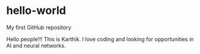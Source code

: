 # hello-world
My first GitHub repository

Hello people!!!
This is Karthik. I love coding and looking for opportunities in AI and neural networks.
